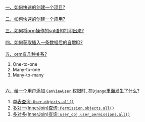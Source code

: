 &nbsp;  
[一、如何快速的创建一个项目?](./docs/QuickStart.md#如何快速的创建一个项目)  
&nbsp;  
[二、如何快速的创建一个应用?](./docs/QuickStart.md#如何快速的创建一个应用)  
&nbsp;  
[三、如何将orm操作的sql语句打印出来?](./docs/DebugSQL.md#如何将orm操作的sql语句打印出来?)  
&nbsp;  
[四、如何获取插入一条数据后的自增ID?](./docs/orm/IncrementalID.md)  
&nbsp;  
[五、orm有几种关系?](./docs/orm/Relationships.md)    
1. One-to-one
2. Many-to-one
3. Many-to-many

&nbsp;  
[六、给一个用户添加 `CanViewUser` 权限时, 在`Django`里面发生了什么?](./docs/user-permissions/CanViewUser.md)

1. [单表查询: `User.objects.all()`](./docs/orm/SingleTableQuery.md)
2. [多对一(InnerJoin)查询: `Permission.objects.all()`](./docs/orm/InnerJoinQuery.md#排序声明)
3. [多对多(InnerJoin)查询: `user_obj.user_permissions.all()`](./docs/orm/InnerJoinQuery.md#多对多查询)
